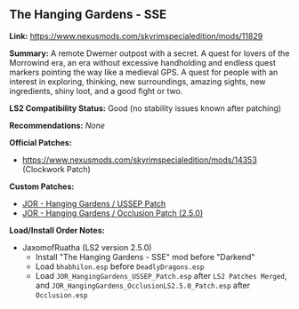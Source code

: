## The Hanging Gardens - SSE

**Link:** https://www.nexusmods.com/skyrimspecialedition/mods/11829

**Summary:** A remote Dwemer outpost with a secret. A quest for lovers of the Morrowind era, an era without excessive handholding and endless quest markers pointing the way like a medieval GPS. A quest for people with an interest in exploring, thinking, new surroundings, amazing sights, new ingredients, shiny loot, and a good fight or two. 

**LS2 Compatibility Status:** Good (no stability issues known after patching)

**Recommendations:** 
_None_

**Official Patches:**
* https://www.nexusmods.com/skyrimspecialedition/mods/14353 (Clockwork Patch)

**Custom Patches:**
* [JOR - Hanging Gardens / USSEP Patch](/custom-patches/JOR_HangingGardens_USSEP_Patch.esp)
* [JOR - Hanging Gardens / Occlusion Patch (2.5.0)](/custom-patches/2.5.0/JOR_HangingGardens_OcclusionLS2.5.0_Patch.esp)

**Load/Install Order Notes:**
* JaxomofRuatha (LS2 version 2.5.0)
  * Install "The Hanging Gardens - SSE" mod before "Darkend"
  * Load `bhabhilon.esp` before `DeadlyDragons.esp`
  * Load `JOR_HangingGardens_USSEP_Patch.esp` after `LS2 Patches Merged`, and `JOR_HangingGardens_OcclusionLS2.5.0_Patch.esp` after `Occlusion.esp`
